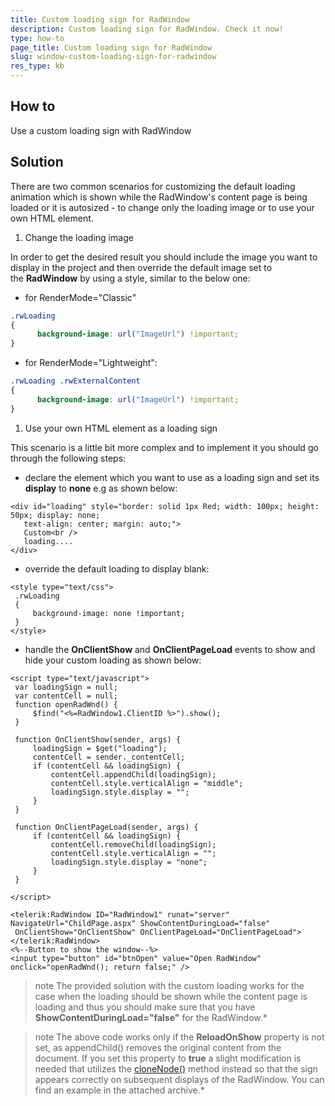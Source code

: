 ```yaml
---
title: Custom loading sign for RadWindow
description: Custom loading sign for RadWindow. Check it now!
type: how-to
page_title: Custom loading sign for RadWindow
slug: window-custom-loading-sign-for-radwindow
res_type: kb
---
```

 
## How to

Use a custom loading sign with RadWindow  
  
## Solution
  
There are two common scenarios for customizing the default loading animation which is shown while the RadWindow's content page is being loaded or it is autosized - to change only the loading image or to use your own HTML element.  
  
 1.  Change the loading image  

  In order to get the desired result you should include the image you want to display in the project and then override the default image set to the **RadWindow** by using a style, similar to the below one:  
  
  - for RenderMode="Classic"

  ````CSS
.rwLoading 
{ 
        background-image: url("ImageUrl") !important;   
} 
  ````  

  - for RenderMode="Lightweight":  

  ````CSS
.rwLoading .rwExternalContent
{ 
        background-image: url("ImageUrl") !important;   
} 
  ````

 1.  Use your own HTML element as a loading sign 
 
  This scenario is a little bit more complex and to implement it you should go through the following steps:
   
   - declare the element which you want to use as a loading sign and set its **display** to **none** e.g as shown below:

   ````
   <div id="loading" style="border: solid 1px Red; width: 100px; height: 50px; display: none;
      text-align: center; margin: auto;">
      Custom<br />
      loading....
  </div>
   ````
   
   - override the default loading to display blank:

   ````
   <style type="text/css">
    .rwLoading
    {
        background-image: none !important;
    }
</style>
   ````
   
   - handle the **OnClientShow** and **OnClientPageLoad** events to show and hide your custom loading as shown below:

   ````
   <script type="text/javascript">
    var loadingSign = null;
    var contentCell = null;
    function openRadWnd() {
        $find("<%=RadWindow1.ClientID %>").show();
    }
 
    function OnClientShow(sender, args) {
        loadingSign = $get("loading");
        contentCell = sender._contentCell;
        if (contentCell && loadingSign) {
            contentCell.appendChild(loadingSign);
            contentCell.style.verticalAlign = "middle";
            loadingSign.style.display = "";
        }
    }
 
    function OnClientPageLoad(sender, args) {
        if (contentCell && loadingSign) {
            contentCell.removeChild(loadingSign);
            contentCell.style.verticalAlign = "";
            loadingSign.style.display = "none";
        }
    }
 
</script>
 
<telerik:RadWindow ID="RadWindow1" runat="server" NavigateUrl="ChildPage.aspx" ShowContentDuringLoad="false"
    OnClientShow="OnClientShow" OnClientPageLoad="OnClientPageLoad">
</telerik:RadWindow>
<%--Button to show the window--%>
<input type="button" id="btnOpen" value="Open RadWindow" onclick="openRadWnd(); return false;" />
   ````

>note The provided solution with the custom loading works for the case when the loading should be shown while the content page is loading and thus you should make sure that you have **ShowContentDuringLoad="false"** for the RadWindow.*   
  
>note The above code works only if the **ReloadOnShow** property is not set, as appendChild() removes the original content from the document. If you set this property to **true** a slight modification is needed that utilizes the [cloneNode()](https://developer.mozilla.org/En/DOM/Node.cloneNode) method instead so that the sign appears correctly on subsequent displays of the RadWindow. You can find an example in the attached archive.*  
  

